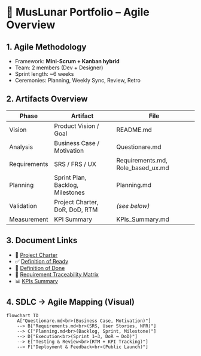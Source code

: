# 🚀 MusLunar Portfolio – Agile Overview

## 1. Agile Methodology
- Framework: **Mini-Scrum + Kanban hybrid**
- Team: 2 members (Dev + Designer)
- Sprint length: ~6 weeks
- Ceremonies: Planning, Weekly Sync, Review, Retro

## 2. Artifacts Overview
| Phase | Artifact | File |
|--------|-----------|------|
| Vision | Product Vision / Goal | README.md |
| Analysis | Business Case / Motivation | Questionare.md |
| Requirements | SRS / FRS / UX | Requirements.md, Role_based_ux.md |
| Planning | Sprint Plan, Backlog, Milestones | Planning.md |
| Validation | Project Charter, DoR, DoD, RTM | *(see below)* |
| Measurement | KPI Summary | KPIs_Summary.md |

## 3. Document Links
- 🧭 [Project Charter](./ProjectCharter.md)  
- ✅ [Definition of Ready](./Definition_of_Ready.md)  
- 🏁 [Definition of Done](./Definition_of_Done.md)  
- 🔗 [Requirement Traceability Matrix](./RTM.md)  
- 📊 [KPIs Summary](./KPIs_Summary.md)

## 4. SDLC → Agile Mapping (Visual)
```mermaid
flowchart TD
    A["Questionare.md<br>(Business Case, Motivation)"]
    --> B["Requirements.md<br>(SRS, User Stories, NFR)"]
    --> C["Planning.md<br>(Backlog, Sprint, Milestone)"]
    --> D["Execution<br>(Sprint 1–3, DoR → DoD)"]
    --> E["Testing & Review<br>(RTM + KPI Tracking)"]
    --> F["Deployment & Feedback<br>(Public Launch)"]
